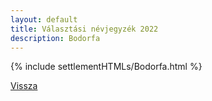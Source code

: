 ```yaml
---
layout: default
title: Választási névjegyzék 2022
description: Bodorfa
---
```


{% include settlementHTMLs/Bodorfa.html %}

[Vissza](./)
